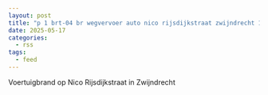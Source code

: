 ```yaml
---
layout: post
title: "p 1 brt-04 br wegvervoer auto nico rijsdijkstraat zwijndrecht 186332"
date: 2025-05-17
categories: 
  - rss
tags: 
  - feed
---
```


Voertuigbrand op Nico Rijsdijkstraat in Zwijndrecht
